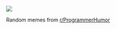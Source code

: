 ![](https://preview.redd.it/4i7yh5lp8sse1.gif?width=640&crop=smart&format=png8&s=ecfbdff556a46edd00883618c1580b465cae9d67)

 Random memes from [r/ProgrammerHumor](https://www.reddit.com/r/ProgrammerHumor/)
